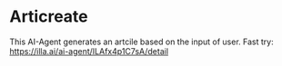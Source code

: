 # Articreate
This AI-Agent generates an artcile based on the input of user.
Fast try: https://illa.ai/ai-agent/ILAfx4p1C7sA/detail
